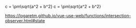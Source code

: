 <f-scene>
  <f-box r=>
</f-scene>

<f-slider set="a" />
<f-math>c = \pm\sqrt{a^2 + b^2}</f-math>

<f-scene>
  <f-box r=>
</f-scene>

<f-slider set="a" />
<f-math>c = \pm\sqrt{a^2 + b^2}</f-math>

<f-scene-canvas>
   <f-circle-canvas
    r="25"
    :stroke-width="1"
    stroke="black"
    fill="red"
    x="100"
    y="100" 
  />
</f-scene-canvas>

<f-scene2>
   <f-circle2
    r="25"
    :stroke-width="1"
    stroke="black"
    fill="red"
    x="0"
    y="0" 
  />
</f-scene2>

https://logaretm.github.io/vue-use-web/functions/intersection-observer.html#state

